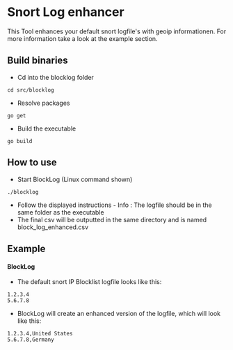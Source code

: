 # Snort Log enhancer 

This Tool enhances your default snort logfile's with geoip informationen.
For more information take a look at the example section.

## Build binaries
- Cd into the blocklog folder
```
cd src/blocklog 
```
- Resolve packages
```
go get
```
- Build the executable
```
go build
```

## How to use

- Start BlockLog (Linux command shown) 
```
./blocklog 
```
- Follow the displayed instructions - Info : The logfile should be in the same folder as the executable
- The final csv will be outputted in the same directory and is named block_log_enhanced.csv 

## Example
#### BlockLog
- The default snort IP Blocklist logfile looks like this:
```
1.2.3.4
5.6.7.8
```
- BlockLog will create an enhanced version of the logfile, which will look like this: 
```
1.2.3.4,United States
5.6.7.8,Germany
```

